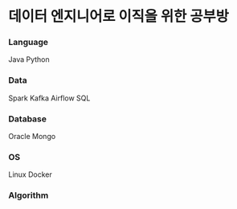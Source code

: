 # 데이터 엔지니어로 이직을 위한 공부방

### Language
Java
Python

### Data
Spark
Kafka
Airflow
SQL

### Database
Oracle
Mongo

### OS
Linux
Docker

### Algorithm



